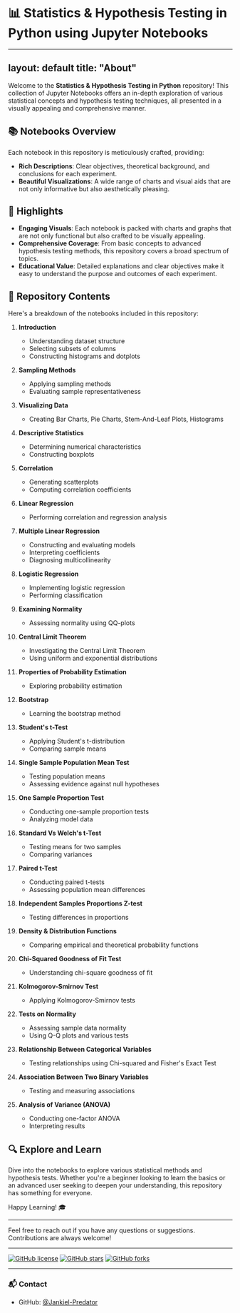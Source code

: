 # 📊 Statistics & Hypothesis Testing in Python using Jupyter Notebooks

---
layout: default
title: "About"
---

Welcome to the **Statistics & Hypothesis Testing in Python** repository! This collection of Jupyter Notebooks offers an in-depth exploration of various statistical concepts and hypothesis testing techniques, all presented in a visually appealing and comprehensive manner.

## 📚 Notebooks Overview

Each notebook in this repository is meticulously crafted, providing:
- **Rich Descriptions**: Clear objectives, theoretical background, and conclusions for each experiment.
- **Beautiful Visualizations**: A wide range of charts and visual aids that are not only informative but also aesthetically pleasing.

## 🌟 Highlights

- **Engaging Visuals**: Each notebook is packed with charts and graphs that are not only functional but also crafted to be visually appealing.
- **Comprehensive Coverage**: From basic concepts to advanced hypothesis testing methods, this repository covers a broad spectrum of topics.
- **Educational Value**: Detailed explanations and clear objectives make it easy to understand the purpose and outcomes of each experiment.

## 📁 Repository Contents

Here's a breakdown of the notebooks included in this repository:

1. **Introduction**
   - Understanding dataset structure
   - Selecting subsets of columns
   - Constructing histograms and dotplots

2. **Sampling Methods**
   - Applying sampling methods
   - Evaluating sample representativeness
3. **Visualizing Data**
   - Creating Bar Charts, Pie Charts, Stem-And-Leaf Plots, Histograms
4. **Descriptive Statistics**
   - Determining numerical characteristics
   - Constructing boxplots
5. **Correlation**
   - Generating scatterplots
   - Computing correlation coefficients
6. **Linear Regression**
   - Performing correlation and regression analysis
7. **Multiple Linear Regression**
   - Constructing and evaluating models
   - Interpreting coefficients
   - Diagnosing multicollinearity
8. **Logistic Regression**
   - Implementing logistic regression
   - Performing classification
9. **Examining Normality**
   - Assessing normality using QQ-plots
10. **Central Limit Theorem**
    - Investigating the Central Limit Theorem
    - Using uniform and exponential distributions
11. **Properties of Probability Estimation**
    - Exploring probability estimation
12. **Bootstrap**
    - Learning the bootstrap method
13. **Student's t-Test**
    - Applying Student's t-distribution
    - Comparing sample means
14. **Single Sample Population Mean Test**
    - Testing population means
    - Assessing evidence against null hypotheses
15. **One Sample Proportion Test**
    - Conducting one-sample proportion tests
    - Analyzing model data
16. **Standard Vs Welch's t-Test**
    - Testing means for two samples
    - Comparing variances
17. **Paired t-Test**
    - Conducting paired t-tests
    - Assessing population mean differences
18. **Independent Samples Proportions Z-test**
    - Testing differences in proportions
19. **Density & Distribution Functions**
    - Comparing empirical and theoretical probability functions
20. **Chi-Squared Goodness of Fit Test**
    - Understanding chi-square goodness of fit
21. **Kolmogorov-Smirnov Test**
    - Applying Kolmogorov-Smirnov tests
22. **Tests on Normality**
    - Assessing sample data normality
    - Using Q-Q plots and various tests
23. **Relationship Between Categorical Variables**
    - Testing relationships using Chi-squared and Fisher's Exact Test
24. **Association Between Two Binary Variables**
    - Testing and measuring associations
25. **Analysis of Variance (ANOVA)**
    - Conducting one-factor ANOVA
    - Interpreting results
   
## 🔍 Explore and Learn

Dive into the notebooks to explore various statistical methods and hypothesis tests. Whether you're a beginner looking to learn the basics or an advanced user seeking to deepen your understanding, this repository has something for everyone.

Happy Learning! 🎓

---

Feel free to reach out if you have any questions or suggestions. Contributions are always welcome!

---

[![GitHub license](https://img.shields.io/github/license/Jankiel-Predator/Statistics)](https://github.com/Jankiel-Predator/Statistics/blob/main/LICENSE)
[![GitHub stars](https://img.shields.io/github/stars/Jankiel-Predator/Statistics)](https://github.com/Jankiel-Predator/Statistics/stargazers)
[![GitHub forks](https://img.shields.io/github/forks/Jankiel-Predator/Statistics)](https://github.com/Jankiel-Predator/Statistics/network)

---

### 📬 Contact

- GitHub: [@Jankiel-Predator](https://github.com/Jankiel-Predator)
